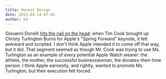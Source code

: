 ```yaml
---
title: Honest Design
date: 2015-03-14 07:43
author: kd
---
```

Giovanni Donelli [hits the nail on the head](http://blog.astropad.com/good-design-is-honest/): when Tim Cook brought up Christy Turlington Burns for Apple's "Spring Forward" keynote, it felt awkward and scripted. I don't think Apple intended it to come off that way, but it did. That segment seemed as though Mr. Cook was trying to use Ms. Turlington as an example of _every_ potential Apple Watch wearer: the athlete, the mother, the successful businesswoman, the donates-their-time person. I think Apple earnestly, and rightly, wanted to promote Ms. Turlington, but their execution felt forced. 

